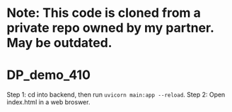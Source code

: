 # Note: This code is cloned from a private repo owned by my partner. May be outdated.

# DP_demo_410

Step 1: cd into backend, then run `uvicorn main:app --reload`.
Step 2: Open index.html in a web broswer.
